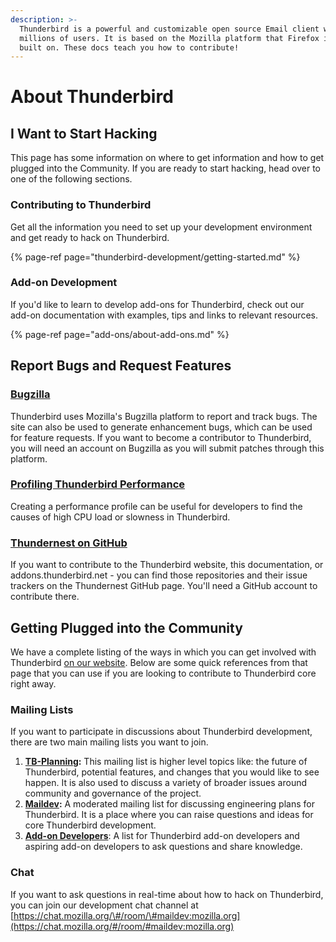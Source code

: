 ```yaml
---
description: >-
  Thunderbird is a powerful and customizable open source Email client with
  millions of users. It is based on the Mozilla platform that Firefox is also
  built on. These docs teach you how to contribute!
---
```


# About Thunderbird

## I Want to Start Hacking

This page has some information on where to get information and how to get plugged into the Community. If you are ready to start hacking, head over to one of the following sections.

### Contributing to Thunderbird

Get all the information you need to set up your development environment and get ready to hack on Thunderbird.

{% page-ref page="thunderbird-development/getting-started.md" %}

### Add-on Development

If you'd like to learn to develop add-ons for Thunderbird, check out our add-on documentation with examples, tips and links to relevant resources.

{% page-ref page="add-ons/about-add-ons.md" %}

## Report Bugs and Request Features

### [Bugzilla](https://bugzilla.mozilla.org)

Thunderbird uses Mozilla's Bugzilla platform to report and track bugs. The site can also be used to generate enhancement bugs, which can be used for feature requests. If you want to become a contributor to Thunderbird, you will need an account on Bugzilla as you will submit patches through this platform.

### [Profiling Thunderbird Performance](https://support.mozilla.org/kb/profiling-thunderbird-performance)

Creating a performance profile can be useful for developers to find the causes of high CPU load or slowness in Thunderbird.

### [Thundernest on GitHub](https://github.com/thundernest)

If you want to contribute to the Thunderbird website, this documentation, or addons.thunderbird.net - you can find those repositories and their issue trackers on the Thundernest GitHub page. You'll need a GitHub account to contribute there.

## Getting Plugged into the Community

We have a complete listing of the ways in which you can get involved with Thunderbird [on our website](https://thunderbird.net/get-involved). Below are some quick references from that page that you can use if you are looking to contribute to Thunderbird core right away.

### Mailing Lists

If you want to participate in discussions about Thunderbird development, there are two main mailing lists you want to join.

1. [**TB-Planning**](https://wiki.mozilla.org/Thunderbird/tb-planning)**:** This mailing list is higher level topics like: the future of Thunderbird, potential features, and changes that you would like to see happen. It is also used to discuss a variety of broader issues around community and governance of the project.
2. [**Maildev**](http://lists.thunderbird.net/mailman/listinfo/maildev_lists.thunderbird.net)**:** A moderated mailing list for discussing engineering plans for Thunderbird. It is a place where you can raise questions and ideas for core Thunderbird development.
3. [**Add-on Developers**](https://thunderbird.topicbox.com/groups/addons): A list for Thunderbird add-on developers and aspiring add-on developers to ask questions and share knowledge.

### Chat

If you want to ask questions in real-time about how to hack on Thunderbird, you can join our development chat channel at [https://chat.mozilla.org/\#/room/\#maildev:mozilla.org](https://chat.mozilla.org/#/room/#maildev:mozilla.org)

